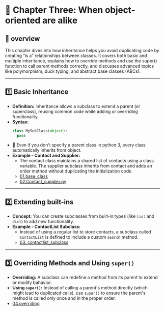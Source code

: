 # 🚀 Chapter Three: When object-oriented are alike

## 📖 overview
This chapter dives into how inheritance helps you avoid duplicating code by creating “is a” relationships between classes. It covers both basic and multiple inheritance, explains how to override methods and use the super() function to call parent methods correctly, and discusses advanced topics like polymorphism, duck typing, and abstract base classes (ABCs).

---

## 1️⃣ Basic Inheritance
- **Definition:** Inheritance allows a subclass to extend a parent (or superclass), reusing common code while adding or overriding functionality.
- **Syntax:**
  ``` python
  class MySubClass(object):
    pass
  ```
- 📓 Even if you don't specify a parent class in python 3, every class automatically inherits from object.
- **Example - Contact and Supplier:**
  - The contact class maintains a shared list of contacts using a class variable. The supplier subclass inherits from contact and adds an order method without duplicating the initialization code.
  - [01.base_class](https://github.com/MansAlien/Python_3_OOP_Book-Dusty_philips/blob/main/chapter_3/examples/01.base_class.py)
  - [02.Contact_supplier.py](https://github.com/MansAlien/Python_3_OOP_Book-Dusty_philips/blob/main/chapter_3/examples/02.contact_and_supplier.py)

 
---
  
## 2️⃣ Extending built-ins
- **Concept:** You can create subclasses from built-in types (like `list` and `dict`) to add new functionality.
- **Example - ContactList Subclass:**
  - Instead of using a regular list to store contacts, a subclass called `ContactList` is defined to include a custom `search` method.
  - [03. contactlist_subclass](https://github.com/MansAlien/Python_3_OOP_Book-Dusty_philips/blob/main/chapter_3/examples/03.contactlist_subclass.py)

---

## 3️⃣ Overriding Methods and Using `super()`
- **Overriding:** A subclass can redefine a method from its parent to extend or modify bahavior.
- **Using `super()`:** Instead of calling a parent's method directly (which might lead to duplicated calls), use `super()` to ensure the parent's method is called only once and in the proper order.
- [04.overriding](https://github.com/MansAlien/Python_3_OOP_Book-Dusty_philips/blob/main/chapter_3/examples/04.overriding.py)
